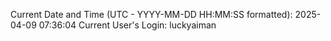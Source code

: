 Current Date and Time (UTC - YYYY-MM-DD HH:MM:SS formatted): 2025-04-09 07:36:04
Current User's Login: luckyaiman
